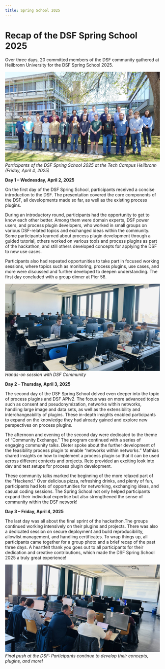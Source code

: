 ```yaml
---
title: Spring School 2025
---
```


# Recap of the DSF Spring School 2025
Over three days, 20 committed members of the DSF community gathered at Heilbronn University for the DSF Spring School 2025. 

![Spring School Participants](/photos/news/springschool.jpg)
*Participants of the DSF Spring School 2025 at the Tech Campus Heilbronn (Friday, April 4, 2025)*


**Day 1 – Wednesday, April 2, 2025**

On the first day of the DSF Spring School, participants received a concise introduction to the DSF. The presentation covered the core components of the DSF, all developments made so far, as well as the existing process plugins.

During an introductory round, participants had the opportunity to get to know each other better. Among them were domain experts, DSF power users, and process plugin developers, who worked in small groups on various DSF-related topics and exchanged ideas within the community. Some participants learned about process plugin development through a guided tutorial, others worked on various tools and process plugins as part of the hackathon, and still others developed concepts for applying the DSF to new use cases.

Participants also had repeated opportunities to take part in focused working sessions, where topics such as monitoring, process plugins, use cases, and more were discussed and further developed to deepen understanding. The first day concluded with a group dinner at Pier 58.

![HandsonSessionl Participants](/photos/news/letzterTag1.png)
*Hands-on session with DSF Community*

**Day 2 – Thursday, April 3, 2025**

The second day of the DSF Spring School delved even deeper into the topic of process plugins and DSF APIv2. The focus was on more advanced topics such as consent and pseudonymization, networks within networks, handling large image and data sets, as well as the extensibility and interchangeability of plugins. These in-depth insights enabled participants to expand on the knowledge they had already gained and explore new perspectives on process plugins.

The afternoon and evening of the second day were dedicated to the theme of “Community Exchange.”
The program continued with a series of engaging community talks. Dieter spoke about the further development of the feasibility process plugin to enable “networks within networks.” Mathias shared insights on how to implement a process plugin so that it can be used across different contexts and projects. Reto provided an exciting look into dev and test setups for process plugin development.

These community talks marked the beginning of the more relaxed part of the "Hackend." Over delicious pizza, refreshing drinks, and plenty of fun, participants had lots of opportunities for networking, exchanging ideas, and casual coding sessions. The Spring School not only helped participants expand their individual expertise but also strengthened the sense of community within the DSF network!


**Day 3 – Friday, April 4, 2025**

The last day was all about the final sprint of the hackathon.The groups continued working intensively on their plugins and projects. There was also a dedicated session on secure deployment and build reproducibility, allowlist management, and handling certificates. To wrap things up, all participants came together for a group photo and a brief recap of the past three days. A heartfelt thank you goes out to all participants for their dedication and creative contributions, which made the DSF Spring School 2025 a truly great experience!

![FinalDay](/photos/news/letzterTag2.png)
*Final push at the DSF: Participants continue to develop their concepts, plugins, and more!*
